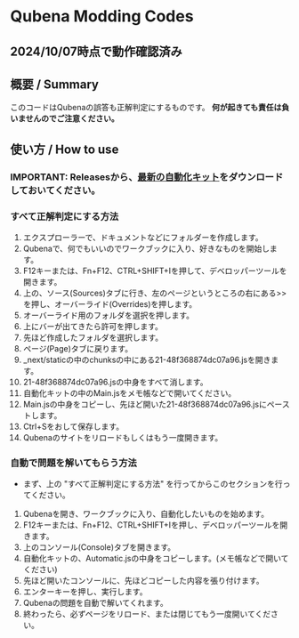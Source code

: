 # Qubena Modding Codes
## 2024/10/07時点で動作確認済み
## 概要 / Summary
このコードはQubenaの誤答も正解判定にするものです。
**何が起きても責任は負いませんのでご注意ください。**
## 使い方 / How to use
### IMPORTANT: Releasesから、[最新の自動化キット](https://github.com/takuan-tv-2sei/9bn-a/releases/latest)をダウンロードしておいてください。
### すべて正解判定にする方法
1. エクスプローラーで、ドキュメントなどにフォルダーを作成します。
2. Qubenaで、何でもいいのでワークブックに入り、好きなものを開始します。
3. F12キーまたは、Fn+F12、CTRL+SHIFT+Iを押して、デベロッパーツールを開きます。
4. 上の、ソース(Sources)タブに行き、左のページというところの右にある>>を押し、オーバーライド(Overrides)を押します。
5. オーバーライド用のフォルダを選択を押します。
6. 上にバーが出てきたら許可を押します。
7. 先ほど作成したフォルダを選択します。
8. ページ(Page)タブに戻ります。
9. _next/staticの中のchunksの中にある21-48f368874dc07a96.jsを開きます。
10. 21-48f368874dc07a96.jsの中身をすべて消します。
11. 自動化キットの中のMain.jsをメモ帳などで開いてください。
12. Main.jsの中身をコピーし、先ほど開いた21-48f368874dc07a96.jsにペーストします。
13. Ctrl+Sをおして保存します。
14. Qubenaのサイトをリロードもしくはもう一度開きます。

### 自動で問題を解いてもらう方法
- まず、上の "すべて正解判定にする方法" を行ってからこのセクションを行ってください。
1. Qubenaを開き、ワークブックに入り、自動化したいものを始めます。
2. F12キーまたは、Fn+F12、CTRL+SHIFT+Iを押し、デベロッパーツールを開きます。
3. 上のコンソール(Console)タブを開きます。
4. 自動化キットの、Automatic.jsの中身をコピーします。(メモ帳などで開いてください)
5. 先ほど開いたコンソールに、先ほどコピーした内容を張り付けます。
6. エンターキーを押し、実行します。
7. Qubenaの問題を自動で解いてくれます。
8. 終わったら、必ずページをリロード、または閉じてもう一度開いてください。
